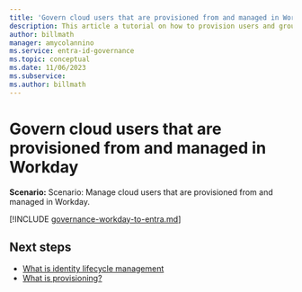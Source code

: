 ```yaml
---
title: 'Govern cloud users that are provisioned from and managed in Workday.'
description: This article a tutorial on how to provision users and groups from and managed in Workday.
author: billmath
manager: amycolannino
ms.service: entra-id-governance
ms.topic: conceptual
ms.date: 11/06/2023
ms.subservice:
ms.author: billmath
---
```


# Govern cloud users that are provisioned from and managed in Workday

**Scenario:** Scenario: Manage cloud users that are provisioned from and managed in Workday. 

[!INCLUDE [governance-workday-to-entra.md](~/includes/governance/governance-workday-to-entra.md)]

## Next steps 
- [What is identity lifecycle management](~/id-governance/what-is-identity-lifecycle-management.md)
- [What is provisioning?](~/id-governance/what-is-provisioning.md)